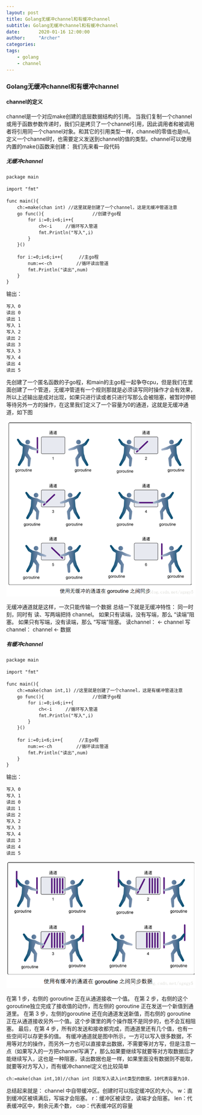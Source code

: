 ```yaml
---
layout: post
title: Golang无缓冲channel和有缓冲channel
subtitle: Golang无缓冲channel和有缓冲channel
date:       2020-01-16 12:00:00
author:     "Archer"
categories: 
tags:
    - golang
    - channel
---
```


### Golang无缓冲channel和有缓冲channel

#### channel的定义

channel是一个对应make创建的底层数据结构的引用。
当我们复制一个channel或用于函数参数传递时，我们只是拷贝了一个channel引用，因此调用者和被调用者将引用同一个channel对象。和其它的引用类型一样，channel的零值也是nil。
定义一个channel时，也需要定义发送到channel的值的类型。channel可以使用内置的make()函数来创建：
我们先来看一段代码

##### 无缓冲channel

```text
package main

import "fmt"

func main(){
    ch:=make(chan int) //这里就是创建了一个channel，这是无缓冲管道注意
    go func(){                  //创建子go程
        for i:=0;i<6;i++{
            ch<-i     //循环写入管道
            fmt.Println("写入",i)
        }
    }()

    for i:=0;i<6;i++{      //主go程
        num:=<-ch         //循环读出管道
        fmt.Println("读出",num)
    }
}

```

输出：

```text
写入 0
读出 0
读出 1
写入 1
写入 2
读出 2
读出 3
写入 3
写入 4
读出 4
读出 5

```

先创建了一个匿名函数的子go程，和main的主go程一起争夺cpu，但是我们在里面创建了一个管道，无缓冲管道有一个规则那就是必须读写同时操作才会有效果，所以上述输出是成对出现，如果只进行读或者只进行写那么会被阻塞，被暂时停顿等待另外一方的操作，在这里我们定义了一个容量为0的通道，这就是无缓冲通道，如下图

![无缓冲channel](https://github.com/tangheng1995/tangheng1995.github.io/blob/master/img/in-post/post-js-version/2020-01-16-1.png?raw=true)

无缓冲通道就是这样，一次只能传输一个数据
总结一下就是无缓冲特性：
同一时刻，同时有 读、写两端把持 channel。
如果只有读端，没有写端，那么 “读端”阻塞。
如果只有写端，没有读端，那么 “写端”阻塞。
读channel： <- channel
写channel： channel <- 数据

##### 有缓冲channel

```text
package main

import "fmt"

func main(){
    ch:=make(chan int,1) //这里就是创建了一个channel，这是有缓冲管道注意
    go func(){                  //创建子go程
        for i:=0;i<6;i++{
            ch<-i     //循环写入管道
            fmt.Println("写入",i)
        }
    }()

    for i:=0;i<6;i++{      //主go程
        num:=<-ch         //循环读出管道
        fmt.Println("读出",num)
    }
}

```

输出：

```text
写入 0
写入 1
读出 0
读出 1
读出 2
写入 2
写入 3
写入 4
读出 3
读出 4
读出 5

```

![有缓冲channel](https://github.com/tangheng1995/tangheng1995.github.io/blob/master/img/in-post/post-js-version/2020-01-16-2.png?raw=true)

在第 1 步，右侧的 goroutine 正在从通道接收一个值。
在第 2 步，右侧的这个 goroutine独立完成了接收值的动作，而左侧的 goroutine 正在发送一个新值到通道里。
在第 3 步，左侧的goroutine 还在向通道发送新值，而右侧的 goroutine 正在从通道接收另外一个值。这个步骤里的两个操作既不是同步的，也不会互相阻塞。
最后，在第 4 步，所有的发送和接收都完成，而通道里还有几个值，也有一些空间可以存更多的值。
有缓冲通道就是图中所示，一方可以写入很多数据，不用等对方的操作，而另外一方也可以直接拿出数据，不需要等对方写，但是注意一点（如果写入的一方把channel写满了，那么如果要继续写就要等对方取数据后才能继续写入，这也是一种阻塞，读出数据也是一样，如果里面没有数据则不能取，就要等对方写入），而有缓冲channel定义也比较简单

```text
ch:=make(chan int,10)//chan int 只能写入读入int类型的数据，10代表容量为10.
```

总结起来就是：
channel 中自带缓冲区。创建时可以指定缓冲区的大小。
w：直到缓冲区被填满后，写端才会阻塞。
r：缓冲区被读空，读端才会阻塞。
len：代表缓冲区中，剩余元素个数，
cap：代表缓冲区的容量
